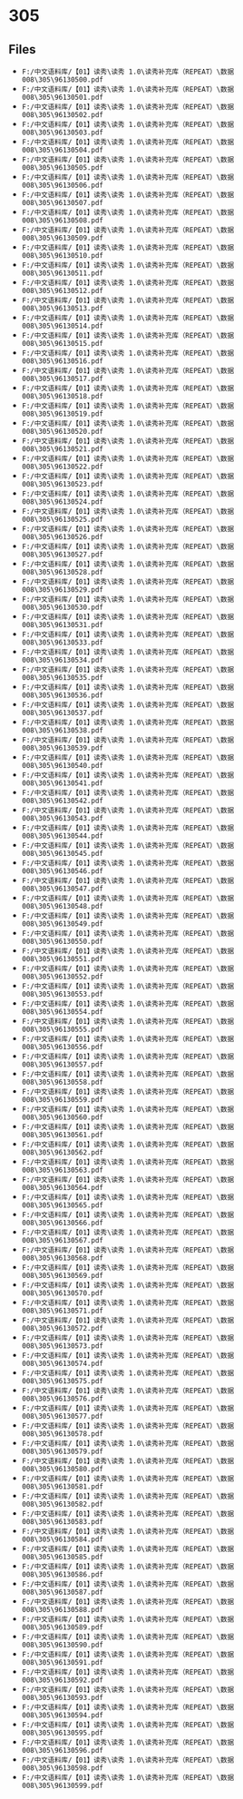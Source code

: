 # 305

## Files

- `F:/中文语料库/【01】读秀\读秀 1.0\读秀补充库（REPEAT）\数据008\305\96130500.pdf`
- `F:/中文语料库/【01】读秀\读秀 1.0\读秀补充库（REPEAT）\数据008\305\96130501.pdf`
- `F:/中文语料库/【01】读秀\读秀 1.0\读秀补充库（REPEAT）\数据008\305\96130502.pdf`
- `F:/中文语料库/【01】读秀\读秀 1.0\读秀补充库（REPEAT）\数据008\305\96130503.pdf`
- `F:/中文语料库/【01】读秀\读秀 1.0\读秀补充库（REPEAT）\数据008\305\96130504.pdf`
- `F:/中文语料库/【01】读秀\读秀 1.0\读秀补充库（REPEAT）\数据008\305\96130505.pdf`
- `F:/中文语料库/【01】读秀\读秀 1.0\读秀补充库（REPEAT）\数据008\305\96130506.pdf`
- `F:/中文语料库/【01】读秀\读秀 1.0\读秀补充库（REPEAT）\数据008\305\96130507.pdf`
- `F:/中文语料库/【01】读秀\读秀 1.0\读秀补充库（REPEAT）\数据008\305\96130508.pdf`
- `F:/中文语料库/【01】读秀\读秀 1.0\读秀补充库（REPEAT）\数据008\305\96130509.pdf`
- `F:/中文语料库/【01】读秀\读秀 1.0\读秀补充库（REPEAT）\数据008\305\96130510.pdf`
- `F:/中文语料库/【01】读秀\读秀 1.0\读秀补充库（REPEAT）\数据008\305\96130511.pdf`
- `F:/中文语料库/【01】读秀\读秀 1.0\读秀补充库（REPEAT）\数据008\305\96130512.pdf`
- `F:/中文语料库/【01】读秀\读秀 1.0\读秀补充库（REPEAT）\数据008\305\96130513.pdf`
- `F:/中文语料库/【01】读秀\读秀 1.0\读秀补充库（REPEAT）\数据008\305\96130514.pdf`
- `F:/中文语料库/【01】读秀\读秀 1.0\读秀补充库（REPEAT）\数据008\305\96130515.pdf`
- `F:/中文语料库/【01】读秀\读秀 1.0\读秀补充库（REPEAT）\数据008\305\96130516.pdf`
- `F:/中文语料库/【01】读秀\读秀 1.0\读秀补充库（REPEAT）\数据008\305\96130517.pdf`
- `F:/中文语料库/【01】读秀\读秀 1.0\读秀补充库（REPEAT）\数据008\305\96130518.pdf`
- `F:/中文语料库/【01】读秀\读秀 1.0\读秀补充库（REPEAT）\数据008\305\96130519.pdf`
- `F:/中文语料库/【01】读秀\读秀 1.0\读秀补充库（REPEAT）\数据008\305\96130520.pdf`
- `F:/中文语料库/【01】读秀\读秀 1.0\读秀补充库（REPEAT）\数据008\305\96130521.pdf`
- `F:/中文语料库/【01】读秀\读秀 1.0\读秀补充库（REPEAT）\数据008\305\96130522.pdf`
- `F:/中文语料库/【01】读秀\读秀 1.0\读秀补充库（REPEAT）\数据008\305\96130523.pdf`
- `F:/中文语料库/【01】读秀\读秀 1.0\读秀补充库（REPEAT）\数据008\305\96130524.pdf`
- `F:/中文语料库/【01】读秀\读秀 1.0\读秀补充库（REPEAT）\数据008\305\96130525.pdf`
- `F:/中文语料库/【01】读秀\读秀 1.0\读秀补充库（REPEAT）\数据008\305\96130526.pdf`
- `F:/中文语料库/【01】读秀\读秀 1.0\读秀补充库（REPEAT）\数据008\305\96130527.pdf`
- `F:/中文语料库/【01】读秀\读秀 1.0\读秀补充库（REPEAT）\数据008\305\96130528.pdf`
- `F:/中文语料库/【01】读秀\读秀 1.0\读秀补充库（REPEAT）\数据008\305\96130529.pdf`
- `F:/中文语料库/【01】读秀\读秀 1.0\读秀补充库（REPEAT）\数据008\305\96130530.pdf`
- `F:/中文语料库/【01】读秀\读秀 1.0\读秀补充库（REPEAT）\数据008\305\96130531.pdf`
- `F:/中文语料库/【01】读秀\读秀 1.0\读秀补充库（REPEAT）\数据008\305\96130533.pdf`
- `F:/中文语料库/【01】读秀\读秀 1.0\读秀补充库（REPEAT）\数据008\305\96130534.pdf`
- `F:/中文语料库/【01】读秀\读秀 1.0\读秀补充库（REPEAT）\数据008\305\96130535.pdf`
- `F:/中文语料库/【01】读秀\读秀 1.0\读秀补充库（REPEAT）\数据008\305\96130536.pdf`
- `F:/中文语料库/【01】读秀\读秀 1.0\读秀补充库（REPEAT）\数据008\305\96130537.pdf`
- `F:/中文语料库/【01】读秀\读秀 1.0\读秀补充库（REPEAT）\数据008\305\96130538.pdf`
- `F:/中文语料库/【01】读秀\读秀 1.0\读秀补充库（REPEAT）\数据008\305\96130539.pdf`
- `F:/中文语料库/【01】读秀\读秀 1.0\读秀补充库（REPEAT）\数据008\305\96130540.pdf`
- `F:/中文语料库/【01】读秀\读秀 1.0\读秀补充库（REPEAT）\数据008\305\96130541.pdf`
- `F:/中文语料库/【01】读秀\读秀 1.0\读秀补充库（REPEAT）\数据008\305\96130542.pdf`
- `F:/中文语料库/【01】读秀\读秀 1.0\读秀补充库（REPEAT）\数据008\305\96130543.pdf`
- `F:/中文语料库/【01】读秀\读秀 1.0\读秀补充库（REPEAT）\数据008\305\96130544.pdf`
- `F:/中文语料库/【01】读秀\读秀 1.0\读秀补充库（REPEAT）\数据008\305\96130545.pdf`
- `F:/中文语料库/【01】读秀\读秀 1.0\读秀补充库（REPEAT）\数据008\305\96130546.pdf`
- `F:/中文语料库/【01】读秀\读秀 1.0\读秀补充库（REPEAT）\数据008\305\96130547.pdf`
- `F:/中文语料库/【01】读秀\读秀 1.0\读秀补充库（REPEAT）\数据008\305\96130548.pdf`
- `F:/中文语料库/【01】读秀\读秀 1.0\读秀补充库（REPEAT）\数据008\305\96130549.pdf`
- `F:/中文语料库/【01】读秀\读秀 1.0\读秀补充库（REPEAT）\数据008\305\96130550.pdf`
- `F:/中文语料库/【01】读秀\读秀 1.0\读秀补充库（REPEAT）\数据008\305\96130551.pdf`
- `F:/中文语料库/【01】读秀\读秀 1.0\读秀补充库（REPEAT）\数据008\305\96130552.pdf`
- `F:/中文语料库/【01】读秀\读秀 1.0\读秀补充库（REPEAT）\数据008\305\96130553.pdf`
- `F:/中文语料库/【01】读秀\读秀 1.0\读秀补充库（REPEAT）\数据008\305\96130554.pdf`
- `F:/中文语料库/【01】读秀\读秀 1.0\读秀补充库（REPEAT）\数据008\305\96130555.pdf`
- `F:/中文语料库/【01】读秀\读秀 1.0\读秀补充库（REPEAT）\数据008\305\96130556.pdf`
- `F:/中文语料库/【01】读秀\读秀 1.0\读秀补充库（REPEAT）\数据008\305\96130557.pdf`
- `F:/中文语料库/【01】读秀\读秀 1.0\读秀补充库（REPEAT）\数据008\305\96130558.pdf`
- `F:/中文语料库/【01】读秀\读秀 1.0\读秀补充库（REPEAT）\数据008\305\96130559.pdf`
- `F:/中文语料库/【01】读秀\读秀 1.0\读秀补充库（REPEAT）\数据008\305\96130560.pdf`
- `F:/中文语料库/【01】读秀\读秀 1.0\读秀补充库（REPEAT）\数据008\305\96130561.pdf`
- `F:/中文语料库/【01】读秀\读秀 1.0\读秀补充库（REPEAT）\数据008\305\96130562.pdf`
- `F:/中文语料库/【01】读秀\读秀 1.0\读秀补充库（REPEAT）\数据008\305\96130563.pdf`
- `F:/中文语料库/【01】读秀\读秀 1.0\读秀补充库（REPEAT）\数据008\305\96130564.pdf`
- `F:/中文语料库/【01】读秀\读秀 1.0\读秀补充库（REPEAT）\数据008\305\96130565.pdf`
- `F:/中文语料库/【01】读秀\读秀 1.0\读秀补充库（REPEAT）\数据008\305\96130566.pdf`
- `F:/中文语料库/【01】读秀\读秀 1.0\读秀补充库（REPEAT）\数据008\305\96130567.pdf`
- `F:/中文语料库/【01】读秀\读秀 1.0\读秀补充库（REPEAT）\数据008\305\96130568.pdf`
- `F:/中文语料库/【01】读秀\读秀 1.0\读秀补充库（REPEAT）\数据008\305\96130569.pdf`
- `F:/中文语料库/【01】读秀\读秀 1.0\读秀补充库（REPEAT）\数据008\305\96130570.pdf`
- `F:/中文语料库/【01】读秀\读秀 1.0\读秀补充库（REPEAT）\数据008\305\96130571.pdf`
- `F:/中文语料库/【01】读秀\读秀 1.0\读秀补充库（REPEAT）\数据008\305\96130572.pdf`
- `F:/中文语料库/【01】读秀\读秀 1.0\读秀补充库（REPEAT）\数据008\305\96130573.pdf`
- `F:/中文语料库/【01】读秀\读秀 1.0\读秀补充库（REPEAT）\数据008\305\96130574.pdf`
- `F:/中文语料库/【01】读秀\读秀 1.0\读秀补充库（REPEAT）\数据008\305\96130575.pdf`
- `F:/中文语料库/【01】读秀\读秀 1.0\读秀补充库（REPEAT）\数据008\305\96130576.pdf`
- `F:/中文语料库/【01】读秀\读秀 1.0\读秀补充库（REPEAT）\数据008\305\96130577.pdf`
- `F:/中文语料库/【01】读秀\读秀 1.0\读秀补充库（REPEAT）\数据008\305\96130578.pdf`
- `F:/中文语料库/【01】读秀\读秀 1.0\读秀补充库（REPEAT）\数据008\305\96130579.pdf`
- `F:/中文语料库/【01】读秀\读秀 1.0\读秀补充库（REPEAT）\数据008\305\96130580.pdf`
- `F:/中文语料库/【01】读秀\读秀 1.0\读秀补充库（REPEAT）\数据008\305\96130581.pdf`
- `F:/中文语料库/【01】读秀\读秀 1.0\读秀补充库（REPEAT）\数据008\305\96130582.pdf`
- `F:/中文语料库/【01】读秀\读秀 1.0\读秀补充库（REPEAT）\数据008\305\96130583.pdf`
- `F:/中文语料库/【01】读秀\读秀 1.0\读秀补充库（REPEAT）\数据008\305\96130584.pdf`
- `F:/中文语料库/【01】读秀\读秀 1.0\读秀补充库（REPEAT）\数据008\305\96130585.pdf`
- `F:/中文语料库/【01】读秀\读秀 1.0\读秀补充库（REPEAT）\数据008\305\96130586.pdf`
- `F:/中文语料库/【01】读秀\读秀 1.0\读秀补充库（REPEAT）\数据008\305\96130587.pdf`
- `F:/中文语料库/【01】读秀\读秀 1.0\读秀补充库（REPEAT）\数据008\305\96130588.pdf`
- `F:/中文语料库/【01】读秀\读秀 1.0\读秀补充库（REPEAT）\数据008\305\96130589.pdf`
- `F:/中文语料库/【01】读秀\读秀 1.0\读秀补充库（REPEAT）\数据008\305\96130590.pdf`
- `F:/中文语料库/【01】读秀\读秀 1.0\读秀补充库（REPEAT）\数据008\305\96130591.pdf`
- `F:/中文语料库/【01】读秀\读秀 1.0\读秀补充库（REPEAT）\数据008\305\96130592.pdf`
- `F:/中文语料库/【01】读秀\读秀 1.0\读秀补充库（REPEAT）\数据008\305\96130593.pdf`
- `F:/中文语料库/【01】读秀\读秀 1.0\读秀补充库（REPEAT）\数据008\305\96130594.pdf`
- `F:/中文语料库/【01】读秀\读秀 1.0\读秀补充库（REPEAT）\数据008\305\96130595.pdf`
- `F:/中文语料库/【01】读秀\读秀 1.0\读秀补充库（REPEAT）\数据008\305\96130596.pdf`
- `F:/中文语料库/【01】读秀\读秀 1.0\读秀补充库（REPEAT）\数据008\305\96130598.pdf`
- `F:/中文语料库/【01】读秀\读秀 1.0\读秀补充库（REPEAT）\数据008\305\96130599.pdf`
